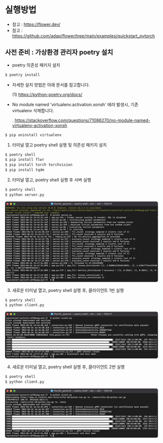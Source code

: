 # 실행방법  

- 참고 : https://flower.dev/
- 참고 : https://github.com/adap/flower/tree/main/examples/quickstart_pytorch

## 사전 준비 : 가상환경 관리자 poetry 설치

- poetry 의존성 패키지 설치

```bash
$ poetry install
```


- 자세한 설치 방법은 아래 문서를 참고합니다.

  (1) https://python-poetry.org/docs/


- No module named 'virtualenv.activation.xonsh' 에러 발생시, 기존 virtualenv 삭제합니다.

  . https://stackoverflow.com/questions/71086270/no-module-named-virtualenv-activation-xonsh

```bash
$ pip uninstall virtualenv
```


1. 터미널 열고 poetry shell 실행 및 의존성 패키지 설치

```bash
$ poetry shell
$ pip install flwr
$ pip install torch torchvision
$ pip install tqdm
```

2. 터미널 열고, poetry shell 실행 후 서버 실행 

```bash
$ poetry shell
$ python server.py
```

![연합학습 서버 실행 모습](img4doc/server.png)

3. 새로운 터미널 열고, poetry shell 실행 후, 클라이언트 1번 실행 

```bash
$ poetry shell
$ python client.py
```

![연합학습 클라이언트 1 실행 모습](img4doc/client1.png)

4. 새로운 터미널 열고, poetry shell 실행 후, 클라이언트 2번 실행 

```bash
$ poetry shell
$ python client.py
```

![연합학습 클라이언트 2 실행 모습](img4doc/client2.png)
